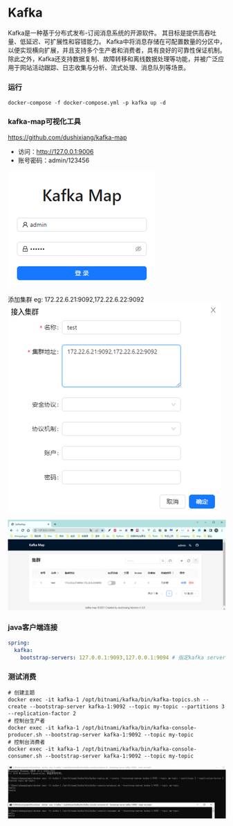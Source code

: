 # Kafka

Kafka是一种基于分布式发布-订阅消息系统的开源软件。 其目标是提供高吞吐量、低延迟、可扩展性和容错能力。
Kafka中将消息存储在可配置数量的分区中，以便实现横向扩展，并且支持多个生产者和消费者，具有良好的可靠性保证机制。
除此之外，Kafka还支持数据复制、故障转移和离线数据处理等功能，并被广泛应用于网站活动跟踪、日志收集与分析、流式处理、消息队列等场景。

### 运行

```shell
docker-compose -f docker-compose.yml -p kafka up -d
```

### kafka-map可视化工具

https://github.com/dushixiang/kafka-map

- 访问：http://127.0.0.1:9006
- 账号密码：admin/123456

![img.png](images/kafka-map-01.png)

添加集群 eg: 172.22.6.21:9092,172.22.6.22:9092
![img.png](images/kafka-map-02.png)

![img.png](images/kafka-map-03.png)

### java客户端连接

```yml
spring:
  kafka:
    bootstrap-servers: 127.0.0.1:9093,127.0.0.1:9094 # 指定kafka server地址，集群（多个逗号分隔）
```

### 测试消费

```shell
# 创建主题
docker exec -it kafka-1 /opt/bitnami/kafka/bin/kafka-topics.sh --create --bootstrap-server kafka-1:9092 --topic my-topic --partitions 3 --replication-factor 2
# 控制台生产者
docker exec -it kafka-1 /opt/bitnami/kafka/bin/kafka-console-producer.sh --bootstrap-server kafka-1:9092 --topic my-topic
# 控制台消费者
docker exec -it kafka-1 /opt/bitnami/kafka/bin/kafka-console-consumer.sh --bootstrap-server kafka-1:9092 --topic my-topic
```

![img.png](images/kafka-console-producer-consumer.png)


